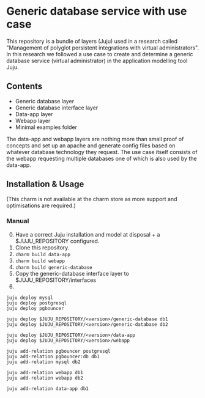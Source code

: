 # Generic database service with use case

This repository is a bundle of layers (Juju) used in a research called "Management of polyglot persistent integrations with virtual administrators". In this research we followed a use case to create and determine a generic database service (virtual administrator) in the application modelling tool Juju. 

## Contents

- Generic database layer
- Generic database interface layer
- Data-app layer
- Webapp layer
- Minimal examples folder

The data-app and webapp layers are nothing more than small proof of concepts and set up an apache and generate config files based on whatever database technology they request. The use case itself consists of the webapp requesting multiple databases one of which is also used by the data-app. 


## Installation & Usage

(This charm is not available at the charm store as more support and optimisations are required.)

### Manual

0. Have a correct Juju installation and model at disposal + a $JUJU_REPOSITORY configured.
1. Clone this repository.
2. ``charm build data-app``
3. ``charm build webapp``
4. ``charm build generic-database``
5. Copy the generic-database interface layer to $JUJU_REPOSITORY/interfaces
6. 

```
juju deploy mysql
juju deploy postgresql
juju deploy pgbouncer

juju deploy $JUJU_REPOSITORY/<version>/generic-database db1
juju deploy $JUJU_REPOSITORY/<version>/generic-database db2
  
juju deploy $JUJU_REPOSITORY/<version>/data-app
juju deploy $JUJU_REPOSITORY/<version>/webapp
  
juju add-relation pgbouncer postgresql
juju add-relation pgbouncer:db db1
juju add-relation mysql db2

juju add-relation webapp db1
juju add-relation webapp db2

juju add-relation data-app db1

```

